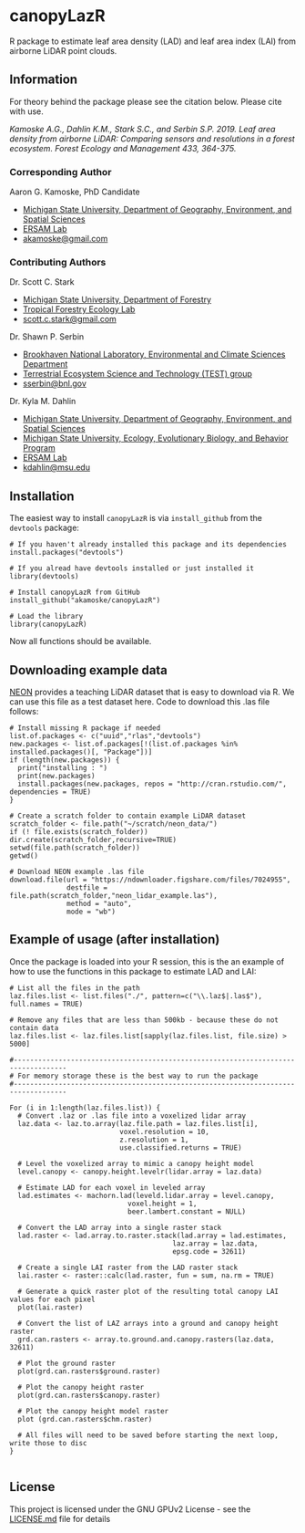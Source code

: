 
# canopyLazR

R package to estimate leaf area density (LAD) and leaf area index (LAI) from airborne LiDAR point clouds.

## Information

For theory behind the package please see the citation below. Please cite with use.   

*Kamoske A.G., Dahlin K.M., Stark S.C., and Serbin S.P. 2019. Leaf area density from airborne LiDAR: Comparing sensors and resolutions in a forest ecosystem. Forest Ecology and Management 433, 364-375.*

### Corresponding Author

Aaron G. Kamoske, PhD Candidate
   
  + [Michigan State University, Department of Geography, Environment, and Spatial Sciences](http://geo.msu.edu/)      
  + [ERSAM Lab](https://www.ersamlab.com/)   
  + akamoske@gmail.com

### Contributing Authors

Dr. Scott C. Stark
   
  + [Michigan State University, Department of Forestry](https://www.canr.msu.edu/for/)      
  + [Tropical Forestry Ecology Lab](https://sites.google.com/site/scottcstarktropicalforest/)   
  + scott.c.stark@gmail.com  
  
Dr. Shawn P. Serbin

  + [Brookhaven National Laboratory, Environmental and Climate Sciences Department](https://www.bnl.gov/envsci/)
  + [Terrestrial Ecosystem Science and Technology (TEST) group](https://www.bnl.gov/testgroup)
  + sserbin@bnl.gov
  
Dr. Kyla M. Dahlin
  + [Michigan State University, Department of Geography, Environment, and Spatial Sciences](http://geo.msu.edu/)
  + [Michigan State University, Ecology, Evolutionary Biology, and Behavior Program](https://eebb.msu.edu/)
  + [ERSAM Lab](https://www.ersamlab.com/)
  + kdahlin@msu.edu
  
## Installation

The easiest way to install `canopyLazR` is via `install_github` from the `devtools` package:

```
# If you haven't already installed this package and its dependencies
install.packages("devtools")

# If you alread have devtools installed or just installed it
library(devtools)

# Install canopyLazR from GitHub
install_github("akamoske/canopyLazR")

# Load the library
library(canopyLazR)
```

Now all functions should be available.

## Downloading example data

[NEON](https://www.neonscience.org/) provides a teaching LiDAR dataset that is easy to download via R. We can use this file as a test dataset here. Code to download this .las file follows:

```
# Install missing R package if needed
list.of.packages <- c("uuid","rlas","devtools")
new.packages <- list.of.packages[!(list.of.packages %in% installed.packages()[, "Package"])]
if (length(new.packages)) {
  print("installing : ")
  print(new.packages)
  install.packages(new.packages, repos = "http://cran.rstudio.com/", dependencies = TRUE)
}

# Create a scratch folder to contain example LiDAR dataset
scratch_folder <- file.path("~/scratch/neon_data/")
if (! file.exists(scratch_folder)) dir.create(scratch_folder,recursive=TRUE)
setwd(file.path(scratch_folder))
getwd()

# Download NEON example .las file
download.file(url = "https://ndownloader.figshare.com/files/7024955",
              destfile = file.path(scratch_folder,"neon_lidar_example.las"),
              method = "auto",
              mode = "wb")

```

## Example of usage (after installation)

Once the package is loaded into your R session, this is the an example of how to use the functions in this package
to estimate LAD and LAI:

```
# List all the files in the path
laz.files.list <- list.files("./", pattern=c("\\.laz$|.las$"), full.names = TRUE)

# Remove any files that are less than 500kb - because these do not contain data
laz.files.list <- laz.files.list[sapply(laz.files.list, file.size) > 5000]

#-----------------------------------------------------------------------------------
# For memory storage these is the best way to run the package
#-----------------------------------------------------------------------------------

For (i in 1:length(laz.files.list)) {
  # Convert .laz or .las file into a voxelized lidar array
  laz.data <- laz.to.array(laz.file.path = laz.files.list[i], 
                           voxel.resolution = 10, 
                           z.resolution = 1,
                           use.classified.returns = TRUE)
  
  # Level the voxelized array to mimic a canopy height model
  level.canopy <- canopy.height.levelr(lidar.array = laz.data)
  
  # Estimate LAD for each voxel in leveled array
  lad.estimates <- machorn.lad(leveld.lidar.array = level.canopy, 
                             voxel.height = 1, 
                             beer.lambert.constant = NULL)
  
  # Convert the LAD array into a single raster stack
  lad.raster <- lad.array.to.raster.stack(lad.array = lad.estimates, 
                                        laz.array = laz.data, 
                                        epsg.code = 32611)
  
  # Create a single LAI raster from the LAD raster stack
  lai.raster <- raster::calc(lad.raster, fun = sum, na.rm = TRUE)
  
  # Generate a quick raster plot of the resulting total canopy LAI values for each pixel
  plot(lai.raster)
  
  # Convert the list of LAZ arrays into a ground and canopy height raster
  grd.can.rasters <- array.to.ground.and.canopy.rasters(laz.data, 32611)
  
  # Plot the ground raster
  plot(grd.can.rasters$ground.raster)
  
  # Plot the canopy height raster
  plot(grd.can.rasters$canopy.raster)
  
  # Plot the canopy height model raster
  plot (grd.can.rasters$chm.raster)
  
  # All files will need to be saved before starting the next loop, write those to disc
}


```

## License

This project is licensed under the GNU GPUv2 License - see the [LICENSE.md](LICENSE.md) file for details

